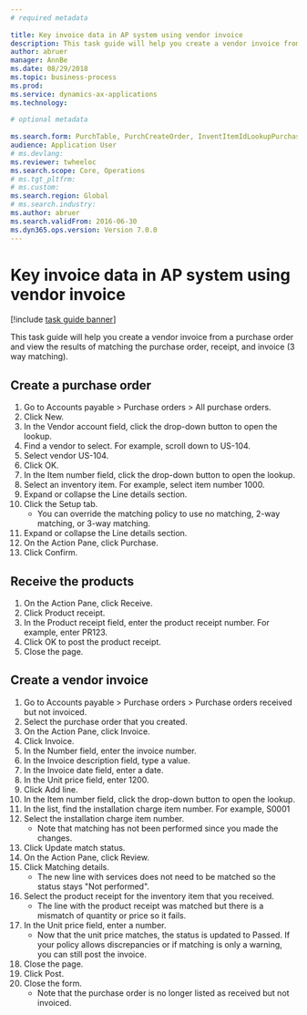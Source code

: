 ```yaml
--- 
# required metadata 
 
title: Key invoice data in AP system using vendor invoice
description: This task guide will help you create a vendor invoice from a purchase order and view the results of matching the purchase order, receipt, and invoice (3 way matching). 
author: abruer
manager: AnnBe 
ms.date: 08/29/2018
ms.topic: business-process 
ms.prod:  
ms.service: dynamics-ax-applications 
ms.technology:  
 
# optional metadata 
 
ms.search.form: PurchTable, PurchCreateOrder, InventItemIdLookupPurchase, PurchEditLines, VendEditInvoice, InventItemIdLookupSimple, VendInvoiceMatchingDetails   
audience: Application User 
# ms.devlang:  
ms.reviewer: twheeloc
ms.search.scope: Core, Operations 
# ms.tgt_pltfrm:  
# ms.custom:  
ms.search.region: Global
# ms.search.industry: 
ms.author: abruer
ms.search.validFrom: 2016-06-30 
ms.dyn365.ops.version: Version 7.0.0 
---
```

# Key invoice data in AP system using vendor invoice

[!include [task guide banner](../../includes/task-guide-banner.md)]

This task guide will help you create a vendor invoice from a purchase order and view the results of matching the purchase order, receipt, and invoice (3 way matching).


## Create a purchase order
1. Go to Accounts payable > Purchase orders > All purchase orders.
2. Click New.
3. In the Vendor account field, click the drop-down button to open the lookup.
4. Find a vendor to select. For example, scroll down to US-104.
5. Select vendor US-104.
6. Click OK.
7. In the Item number field, click the drop-down button to open the lookup.
8. Select an inventory item. For example, select item number 1000.
9. Expand or collapse the Line details section.
10. Click the Setup tab.
    * You can override the matching policy to use no matching, 2-way matching, or 3-way matching.  
11. Expand or collapse the Line details section.
12. On the Action Pane, click Purchase.
13. Click Confirm.

## Receive the products
1. On the Action Pane, click Receive.
2. Click Product receipt.
3. In the Product receipt field, enter the product receipt number. For example, enter PR123.
4. Click OK to post the product receipt.
5. Close the page.

## Create a vendor invoice
1. Go to Accounts payable > Purchase orders > Purchase orders received but not invoiced.
2. Select the purchase order that you created.
3. On the Action Pane, click Invoice.
4. Click Invoice.
5. In the Number field, enter the invoice number.
6. In the Invoice description field, type a value.
7. In the Invoice date field, enter a date.
8. In the Unit price field, enter 1200.
9. Click Add line.
10. In the Item number field, click the drop-down button to open the lookup.
11. In the list, find the installation charge item number. For example, S0001
12. Select the installation charge item number.
    * Note that matching has not been performed since you made the changes.  
13. Click Update match status.
14. On the Action Pane, click Review.
15. Click Matching details.
    * The new line with services does not need to be matched so the status stays "Not performed".  
16. Select the product receipt for the inventory item that you received.
    * The line with the product receipt was matched but there is a mismatch of quantity or price so it fails.  
17. In the Unit price field, enter a number.
    * Now that the unit price matches, the status is updated to Passed. If your policy allows discrepancies or if matching is only a warning, you can still post the invoice.  
18. Close the page.
19. Click Post.
20. Close the form.
    * Note that the purchase order is no longer listed as received but not invoiced.  

